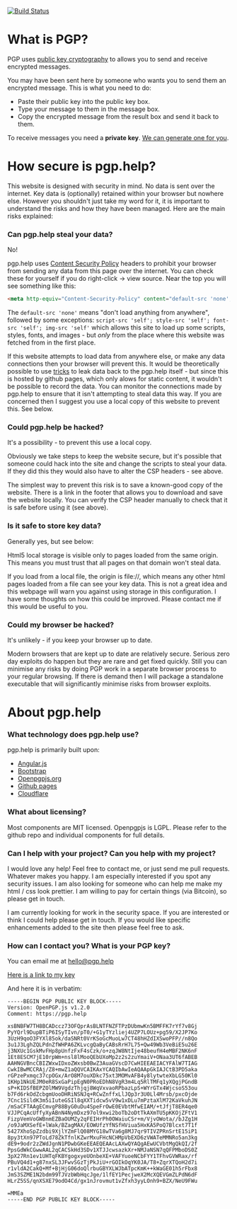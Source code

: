 [![Build Status](https://travis-ci.org/pgp-help/pgp.help.svg?branch=master)](https://travis-ci.org/pgp-help/pgp.help)


# What is PGP?

PGP uses [public key cryptography](https://simple.wikipedia.org/wiki/Public-key_cryptography) to allows you to send and receive encrypted messages.

You may have been sent here by someone who wants you to send them an encrypted message. This is what you need to do:

* Paste their public key into the public key box.
* Type your message to them in the message box.
* Copy the encrypted message from the result box and send it back to them.

To receive messages you need a **private key**. [We can generate one for you](https://pgp.help/#/generate).

# How secure is pgp.help?

This website is designed with security in mind. No data is sent over the internet. Key data is (optionally) retained within your browser but nowhere else. However you shouldn't just take my word for it, it is important to understand the risks and how they have been managed. Here are the main risks explained:

### Can pgp.help steal your data?

No!

pgp.help uses [Content Security Policy]("http://www.html5rocks.com/en/tutorials/security/content-security-policy/") headers to prohibit your browser from sending any data from this page over the internet. You can check these for yourself if you do right-click -> view source. Near the top you will see something like this:

```html
<meta http-equiv="Content-Security-Policy" content="default-src 'none'; script-src 'self'; style-src 'self'; font-src 'self'; img-src 'self';">
```

The `default-src 'none'` means "don't load anything from anywhere", followed by some exceptions: `script-src 'self'; style-src 'self'; font-src 'self'; img-src 'self'` which allows this site to load up some scripts, styles, fonts, and images - but *only* from the place where this website was fetched from in the first place.

If this website attempts to load data from anywhere else, or make any data connections then your browser will prevent this. It would be theoretically possible to use [tricks]("http://scarybeastsecurity.blogspot.co.uk/2009/12/generic-cross-browser-cross-domain.html") to leak data back to the pgp.help itself - but since this is hosted by github pages, which only alows for static content, it wouldn't be possible to record the data. You can monitor the connections made by pgp.help to ensure that it isn't attempting to steal data this way. If you are concerned then I suggest you use a local copy of this website to prevent this. See below.

### Could pgp.help be hacked?

It's a possibility - to prevent this use a local copy.

Obviously we take steps to keep the website secure, but it's possible that someone could hack into the site and change the scripts to steal your data. If they did this they would also have to alter the CSP headers - see above.

The simplest way to prevent this risk is to save a known-good copy of the website. There is a link in the footer that allows you to download and save the website locally. You can verify the CSP header manually to check that it is safe before using it (see above).

### Is it safe to store key data?

Generally yes, but see below:

Html5 local storage is visible only to pages loaded from the same origin. This means you must trust that all pages on that domain won't steal data. 

If you load from a local file, the origin is file://, which means any other html pages loaded from a file can see your key data. This is not a great idea and this webpage will warn you against using storage in this configuration. I have some thoughts on how this could be improved. Please contact me if this would be useful to you.

### Could my browser be hacked?

It's unlikely - if you keep your browser up to date.

Modern browsers that are kept up to date are relatively secure. Serious zero day exploits do happen but they are rare and get fixed quickly. Still you can minimise any risks by doing
PGP work in a separate browser process to your regular browsing. If there is demand then I will package a standalone executable that will significantly minimise risks from browser exploits.


# About pgp.help

### What technology does pgp.help use?

pgp.help is primarily built upon:

* [Angular.js](https://angularjs.org/)
* [Bootstrap](http://getbootstrap.com/)
* [Openpgpjs.org](http://openpgpjs.org)
* [Github pages](https://pages.github.com/)
* [Cloudflare](https://www.cloudflare.com/)

### What about licensing?

Most components are MIT licensed. Openpgpjs is LGPL. Please refer to the github repo and individual components for full details.

### Can I help with your project? Can you help with my project?

I would love any help! Feel free to contact me, or just send me pull requests. Whatever makes you happy. I am especially interested if you spot any security issues. I am also looking for someone who can help me make my html / css look prettier. I am willing to pay for certain things (via Bitcoin), so please get in touch.

I am currently looking for work in the security space. If you are interested or think I could help please get in touch. If you would like specific enhancements added to the site then please feel free to ask.

### How can I contact you? What is your PGP key?

You can email me at hello@pgp.help

[Here is a link to my key](https://pgp.help/#/permalink?pgp=-----BEGIN%20PGP%20PUBLIC%20KEY%20BLOCK-----%0D%0AVersion:%20OpenPGP.js%20v1.2.0%0D%0AComment:%20https:%252F%252Fpgp.help%0D%0A%0D%0AxsBNBFW7TH8BCADccz73OFQprAsBLNTFNZFTPzDUbmwKn5BMFFK7rYf7v8Gj%0APyYQrl9DupBTiP6ISyTIvn%252FpT0%252F%2BG1yTYzliej4UZP7LOUz%2Bpg59%252FX2JP7Ko%0A3UzH9qoO3FYXl85ok%252FdaSNRt0VrKSoGcMuoLw7CT48hHZdIXSwoPFP%252F%252Fn8Qo%0A3u1J3LghZQLPdnZfWHPA6ZKLvcgQaByCABsRrH7L75%2BQw49Wb3VeBiE5u26E%0Aj3NXUc1GskMvFHp8pUnfzFxF4sCzk%252Fo%2BzqJW8NtIje48beufH4eMBF2NK6nF%0A1Et8ESCM7jE10rpWm%2Bnsl8lMooQEbUXoMp2z2s2zuYmaiV%2BONaa3UT6fABEB%0AAAHNGVBncCBIZWxwIDxoZWxsb0BwZ3AuaGVscD7CwHIEEAEIACYFAlW7TIAG%0ACwkIBwMCCRAj%252FZ8%2BmwZ1aQQVCAIKAxYCAQIbAwIeAQAApGkIAJCtB3PD5aka%0ArGPzePxmqc37cpOGx%252FArO8M7ouXDkc75xt3MOMvAFB4y8lytwteXbLG50Kl0%0A1KHp1NkUEJM0eR8SxGaPipEgN0PRoEDhN8VgR3m4Lq5RlTMFq1yXQgjPGndB%0AsP%2BKIDSfBEPZOlMW9VgdzThjqj8WqVxvaoRPbazLpS%2BWYrGTx4WjcsoS53ou%0Ab7Fd6rkOdZcbgmUooDHRiNSNJq%2BRCwZnffxLlJQp3r3U0Ll4Mrsb%252FpxcOjde%0A7Cnc1SildK3m5iIuteGSIl8qXXTidcw5vV9w1xDLu7mPztaXlM72KaVkuhJN%0A%252FmSaCFTAAgECmvgP88ByG0uDu4SpeFrOwE0EVbtMfwEIAM%252F%2BtJfjT8ER4qe0%0AVJJPCqAcUffyXyABnN4NymDxz97ol9xwi2boTb2oDtTkAXmTU5pKKOjZFtV1%0AFizpVemVoGWBnmEZBaOUMZy2qFEIHrPh0OWaiuCSr%2Bm%252FVjvOWota%252F%252FbJZg1H%0A%252Fo9JaMXSefE%2BlWak%252FBZagMAX%252FEOWUfzYfNSfHViua5HxKA5PoQ7Blcxt7T1f%0A5427XhoSpZzdbi9XjlYZmFlQ08MYG18wTVa6g8MJ7qr9TIVZPRnSrtE15iP1%0A8py3tXn97PToLd78ZkTfnlKZwrMxuFHcNCHMpVbEXD6zVWATeMMNRo5an3kg%0AdE9%2B9odr2zZWdJgnN1PDwbGKeEEAEQEAAcLAXwQYAQgAEwUCVbtMgQkQI%252F2f%0APpsGdWkCGwwAAL2qCACSkHd3SDv1XTJJcwsazkXr%2BNMJaNSN7qQFPMboDS0Z%0A3pX27Rn1ev1UHTqFKBYgogxyeUOnbeXE%2BVAFYuoeNCbFYY1TFhvGVWRax%252Frf%0APBuVQ4d1%2Bg87nxSL3JFwvSGzTjPkJiU%2BrGOIkOqYK0JA%252FT8%2BZqrXTQoH2d7i%0Ar1vldA2CakQ%2BMf%2BBjHjG06doQlrbuGBYXLWJbATpcKmK%2B%2BkWaGE01h5rFbx8%0AJmS3SZME1N2bdm99TJVzbWbHqcJge%252F1lfEY1PecjweX2McXQEVGmZLPdN6dF%0AHLrZ5SS%252FqnXSXE79odO4Cd%252Fgx1nJrovmut1vZfxh3yyLOnh9%2BBZX%252FNeU9FWu%0A%0D%0A%3DMMEa%0D%0A-----END%20PGP%20PUBLIC%20KEY%20BLOCK-----%0D%0A%0D%0A)

And here it is in verbatim:

```
-----BEGIN PGP PUBLIC KEY BLOCK-----
Version: OpenPGP.js v1.2.0
Comment: https://pgp.help

xsBNBFW7TH8BCADccz73OFQprAsBLNTFNZFTPzDUbmwKn5BMFFK7rYf7v8Gj
PyYQrl9DupBTiP6ISyTIvn/pT0/+G1yTYzliej4UZP7LOUz+pg59/X2JP7Ko
3UzH9qoO3FYXl85ok/daSNRt0VrKSoGcMuoLw7CT48hHZdIXSwoPFP//n8Qo
3u1J3LghZQLPdnZfWHPA6ZKLvcgQaByCABsRrH7L75+Qw49Wb3VeBiE5u26E
j3NXUc1GskMvFHp8pUnfzFxF4sCzk/o+zqJW8NtIje48beufH4eMBF2NK6nF
1Et8ESCM7jE10rpWm+nsl8lMooQEbUXoMp2z2s2zuYmaiV+ONaa3UT6fABEB
AAHNGVBncCBIZWxwIDxoZWxsb0BwZ3AuaGVscD7CwHIEEAEIACYFAlW7TIAG
CwkIBwMCCRAj/Z8+mwZ1aQQVCAIKAxYCAQIbAwIeAQAApGkIAJCtB3PD5aka
rGPzePxmqc37cpOGx/ArO8M7ouXDkc75xt3MOMvAFB4y8lytwteXbLG50Kl0
1KHp1NkUEJM0eR8SxGaPipEgN0PRoEDhN8VgR3m4Lq5RlTMFq1yXQgjPGndB
sP+KIDSfBEPZOlMW9VgdzThjqj8WqVxvaoRPbazLpS+WYrGTx4WjcsoS53ou
b7Fd6rkOdZcbgmUooDHRiNSNJq+RCwZnffxLlJQp3r3U0Ll4Mrsb/pxcOjde
7Cnc1SildK3m5iIuteGSIl8qXXTidcw5vV9w1xDLu7mPztaXlM72KaVkuhJN
/mSaCFTAAgECmvgP88ByG0uDu4SpeFrOwE0EVbtMfwEIAM/+tJfjT8ER4qe0
VJJPCqAcUffyXyABnN4NymDxz97ol9xwi2boTb2oDtTkAXmTU5pKKOjZFtV1
FizpVemVoGWBnmEZBaOUMZy2qFEIHrPh0OWaiuCSr+m/VjvOWota//bJZg1H
/o9JaMXSefE+lWak/BZagMAX/EOWUfzYfNSfHViua5HxKA5PoQ7Blcxt7T1f
5427XhoSpZzdbi9XjlYZmFlQ08MYG18wTVa6g8MJ7qr9TIVZPRnSrtE15iP1
8py3tXn97PToLd78ZkTfnlKZwrMxuFHcNCHMpVbEXD6zVWATeMMNRo5an3kg
dE9+9odr2zZWdJgnN1PDwbGKeEEAEQEAAcLAXwQYAQgAEwUCVbtMgQkQI/2f
PpsGdWkCGwwAAL2qCACSkHd3SDv1XTJJcwsazkXr+NMJaNSN7qQFPMboDS0Z
3pX27Rn1ev1UHTqFKBYgogxyeUOnbeXE+VAFYuoeNCbFYY1TFhvGVWRax/rf
PBuVQ4d1+g87nxSL3JFwvSGzTjPkJiU+rGOIkOqYK0JA/T8+ZqrXTQoH2d7i
r1vldA2CakQ+Mf+BjHjG06doQlrbuGBYXLWJbATpcKmK++kWaGE01h5rFbx8
JmS3SZME1N2bdm99TJVzbWbHqcJge/1lfEY1PecjweX2McXQEVGmZLPdN6dF
HLrZ5SS/qnXSXE79odO4Cd/gx1nJrovmut1vZfxh3yyLOnh9+BZX/NeU9FWu

=MMEa
-----END PGP PUBLIC KEY BLOCK-----

```
